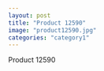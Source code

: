 ```yaml
---
layout: post
title: "Product 12590"
image: "product12590.jpg"
categories: "category1"
---
```

Product 12590
